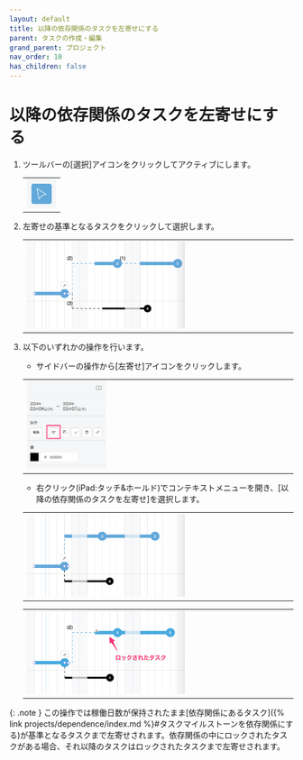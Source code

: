 ```yaml
---
layout: default
title: 以降の依存関係のタスクを左寄せにする
parent: タスクの作成・編集
grand_parent: プロジェクト
nav_order: 10
has_children: false
---
```


# 以降の依存関係のタスクを左寄せにする

1. ツールバーの[選択]アイコンをクリックしてアクティブにします。

   <table><tr><td>
   <img src="/assets/images/activetool-selection.png" width="52px">
   </td></tr></table>

2. 左寄せの基準となるタスクをクリックして選択します。

   <table><tr><td>
   <img src="/assets/images/projects/task/align-left-task/1.png" width="60%">
   </td></tr></table>

3. 以下のいずれかの操作を行います。
    - サイドバーの操作から[左寄せ]アイコンをクリックします。

   <table><tr><td>
   <img src="/assets/images/projects/task/align-left-task/2.png" width="30%">
   </td></tr></table>

    - 右クリック(iPad:タッチ&ホールド)でコンテキストメニューを開き、[以降の依存関係のタスクを左寄せ]を選択します。

   <table><tr><td>
   <img src="/assets/images/projects/task/align-left-task/3.png" width="60%">
   </td></tr></table>

   <table><tr><td>
   <img src="/assets/images/projects/task/align-left-task/4.png" width="60%">
   </td></tr></table>

{: .note }
この操作では稼働日数が保持されたまま[依存関係にあるタスク]({% link projects/dependence/index.md %}#タスクマイルストーンを依存関係にする)が基準となるタスクまで左寄せされます。依存関係の中にロックされたタスクがある場合、それ以降のタスクはロックされたタスクまで左寄せされます。
